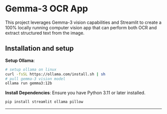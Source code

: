 # Gemma-3 OCR App

This project leverages Gemma-3 vision capabilities and Streamlit to create a 100% locally running computer vision app that can perform both OCR and extract structured text from the image.

## Installation and setup

**Setup Ollama**:
   ```bash
   # setup ollama on linux 
   curl -fsSL https://ollama.com/install.sh | sh
   # pull gemma-3 vision model
   ollama run gemma3:12b
   ```

**Install Dependencies**:
   Ensure you have Python 3.11 or later installed.
   ```bash
   pip install streamlit ollama pillow
   ```

---
